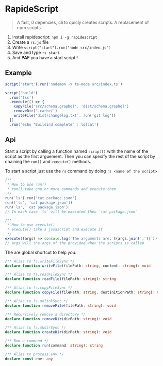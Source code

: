 # RapideScript

> A fast, 0 depencies, cli to quicly creates scripts. A replacement of npm scripts.

1. Install rapidescript: `npm i -g rapidescript`
2. Create a `rs.js` file
3. Write `script("start").run("node src/index.js")`
4. Save and type `rs start`
5. And **PAF** you have a start script !

## Example

```javascript
script('start').run('nodemon -x ts-node src/index.ts')

script('build')
  .run('tsc')
  .execute(() => {
    copyFile('src/schema.graphql', 'dist/schema.graphql')
    removeDir('.cache/')
    writeFile('dist/changelog.txt', run('git log'))
  })
  .run('echo "Buildind complete" | lolcat')
```

## Api

Start a script by calling a function named `script()` with the name of the script as the first arguement.
Then you can specify the rest of the script by chaining the `run()` and `execute()` methods.

To start a script just use the `rs` command by doing `rs <name of the script>`

```typescript
/**
 * How to use run()
 * run() take one or more commands and execute them
 */
run('ls').run('cat package.json')
run(['ls', 'cat package.json'])
run('ls', 'cat package.json')
// In each case `ls` will be executed then `cat package.json`
```

```typescript
/**
 * How to use execute()
 * execute() take a javascript and execute it
 */
execute((args) => console.log(`The arguments are: ${args.join(',')}`))
// args will the args of the provided when the scripts is called
```

The are global shortcut to help you:

```typescript
/** Alias to fs.writeFileSync */
declare function writeFile(filePath: string, content: string): void

/** Alias to fs.readFileSync */
declare function readFile(filePath: string): string

/** Alias to fs.copyFileSync */
declare function copyFile(filePath: string, destinitionPath: string): void

/** Alias to fs.unlinkSync */
declare function removeFile(filePath: string): void

/** Recursively remove a directory */
declare function removeDir(dirPath: string): void

/** Alias to fs.mkdirSync */
declare function createDir(dirPath: string): void

/** Run a command */
declare function run(command: string): string

/** Alias to process.env */
declare const env: any
```
